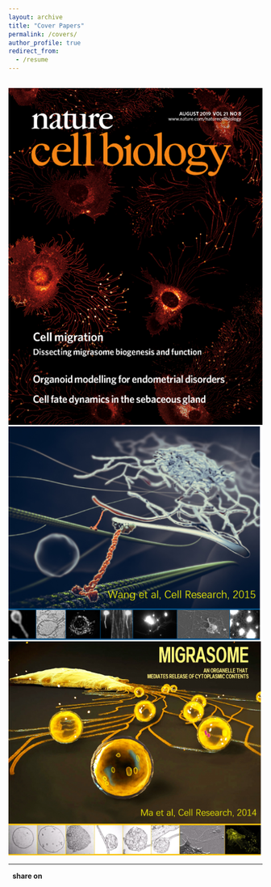 ```yaml
---
layout: archive
title: "Cover Papers"
permalink: /covers/
author_profile: true
redirect_from:
  - /resume
---
```


<script type="text/javascript" src="https://platform-api.sharethis.com/js/sharethis.js#property=5f648f2c35d8020014989d48&product=inline-share-buttons" async="async"></script>

<br>

<img src="https://github.com/LiYuLab/figures-for-liyu-lab-page/raw/master/covers/nature%20cell%20biology%202019.png" width=600>

<br>

<img src="https://github.com/LiYuLab/figures-for-liyu-lab-page/raw/master/covers/wang%20et%20al%20cell%20research%202015.png" width=600>

<br>

<img src="https://github.com/LiYuLab/figures-for-liyu-lab-page/raw/master/covers/ma%20et%20al%20cell%20research%202014.png" width=600>

<br>

---

&nbsp; **share on**

<div class="sharethis-inline-share-buttons"></div>

<br>
